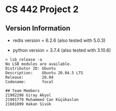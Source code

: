 # CS 442 Project 2

## Version  Information
* redis version = 6.2.6 (also tested with 5.0.3)

* python version = 3.7.4 (also tested with 3.10.6)
```
> lsb_release -a
No LSB modules are available.
Distributor ID: Ubuntu
Description:    Ubuntu 20.04.5 LTS
Release:        20.04
Codename:       focal

## Team Members
21902298 Giray Akyol  
21901779 Muhammed Can Küçükaslan  
21601899 Hakan Sivük  
